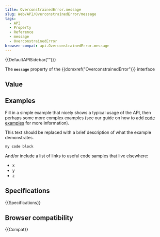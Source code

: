 ```yaml
---
title: OverconstrainedError.message
slug: Web/API/OverconstrainedError/message
tags:
  - API
  - Property
  - Reference
  - message
  - OverconstrainedError
browser-compat: api.OverconstrainedError.message
---
```

{{DefaultAPISidebar("")}}

The **`message`** property of the {{domxref("OverconstrainedError")}} interface 

## Value



## Examples

Fill in a simple example that nicely shows a typical usage of the API, then perhaps some more complex examples (see our guide on how to add [code examples](/en-US/docs/MDN/Contribute/Structures/Code_examples) for more information).

This text should be replaced with a brief description of what the example demonstrates.

```js
my code block
```

And/or include a list of links to useful code samples that live elsewhere:

*   x
*   y
*   z

## Specifications

{{Specifications}}

## Browser compatibility

{{Compat}}


